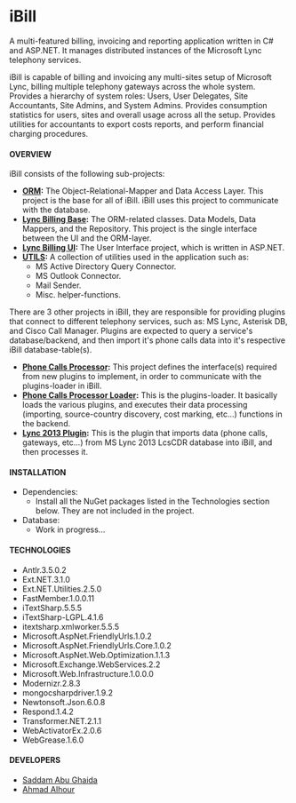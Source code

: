 # iBill

A multi-featured billing, invoicing and reporting application written in C# and ASP.NET. It manages distributed instances of the Microsoft Lync telephony services.

iBill is capable of billing and invoicing any multi-sites setup of Microsoft Lync, billing multiple telephony gateways across the whole system. Provides a hierarchy of system roles: Users, User Delegates, Site Accountants, Site Admins, and System Admins. Provides consumption statistics for users, sites and overall usage across all the setup. Provides utilities for accountants to export costs reports, and perform financial charging procedures.

#### OVERVIEW

iBill consists of the following sub-projects:

  * **[ORM](CCC.ORM/):** The Object-Relational-Mapper and Data Access Layer. This project is the base for all of iBill. iBill uses this project to communicate with the database.
  * **[Lync Billing Base](LyncBillingBase/):** The ORM-related classes. Data Models, Data Mappers, and the Repository. This project is the single interface between the UI and the ORM-layer.
  * **[Lync Billing UI](LyncBillingUI/):** The User Interface project, which is written in ASP.NET.
  * **[UTILS](CCC.UTILS/):** A collection of utilities used in the application such as:
    * MS Active Directory Query Connector.
    * MS Outlook Connector.
    * Mail Sender.
    * Misc. helper-functions.

There are 3 other projects in iBill, they are responsible for providing plugins that connect to different telephony services, such as: MS Lync, Asterisk DB, and Cisco Call Manager. Plugins are expected to query a service's database/backend, and then import it's phone calls data into it's respective iBill database-table(s).

  * **[Phone Calls Processor](PhoneCallsProcessor/):** This project defines the interface(s) required from new plugins to implement, in order to communicate with the plugins-loader in iBill.
  * **[Phone Calls Processor Loader](PhoneCallsProcessorLoader/):** This is the plugins-loader. It basically loads the various plugins, and executes their data processing (importing, source-country discovery, cost marking, etc...) functions in the backend.
  * **[Lync 2013 Plugin](Lync2013Plugin/):** This is the plugin that imports data (phone calls, gateways, etc...) from MS Lync 2013 LcsCDR database into iBill, and then processes it.


#### INSTALLATION

  * Dependencies:
    * Install all the NuGet packages listed in the Technologies section below. They are not included in the project.
  * Database: 
    * Work in progress...


#### TECHNOLOGIES

  * Antlr.3.5.0.2
  * Ext.NET.3.1.0
  * Ext.NET.Utilities.2.5.0
  * FastMember.1.0.0.11
  * iTextSharp.5.5.5
  * iTextSharp-LGPL.4.1.6
  * itextsharp.xmlworker.5.5.5
  * Microsoft.AspNet.FriendlyUrls.1.0.2
  * Microsoft.AspNet.FriendlyUrls.Core.1.0.2
  * Microsoft.AspNet.Web.Optimization.1.1.3
  * Microsoft.Exchange.WebServices.2.2
  * Microsoft.Web.Infrastructure.1.0.0.0
  * Modernizr.2.8.3
  * mongocsharpdriver.1.9.2
  * Newtonsoft.Json.6.0.8
  * Respond.1.4.2
  * Transformer.NET.2.1.1
  * WebActivatorEx.2.0.6
  * WebGrease.1.6.0


#### DEVELOPERS

  * [Saddam Abu Ghaida](https://github.com/sghaida)
  * [Ahmad Alhour](https://github.com/aalhour)

